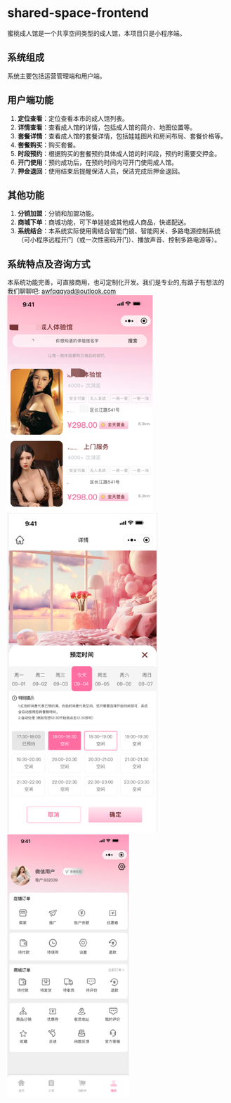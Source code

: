 # shared-space-frontend

蜜桃成人馆是一个共享空间类型的成人馆，本项目只是小程序端。

## 系统组成
系统主要包括运营管理端和用户端。

## 用户端功能
1. **定位查看**：定位查看本市的成人馆列表。
2. **详情查看**：查看成人馆的详情，包括成人馆的简介、地图位置等。
3. **套餐详情**：查看成人馆的套餐详情，包括娃娃图片和房间布局、套餐价格等。
4. **套餐购买**：购买套餐。
5. **时段预约**：根据购买的套餐预约具体成人馆的时间段，预约时需要交押金。
6. **开门使用**：预约成功后，在预约时间内可开门使用成人馆。
7. **押金退回**：使用结束后提醒保洁人员，保洁完成后押金退回。

## 其他功能
1. **分销加盟**：分销和加盟功能。
2. **商城下单**：商城功能，可下单娃娃或其他成人商品，快递配送。
3. **系统结合**：本系统实际使用需结合智能门锁、智能网关、多路电源控制系统（可小程序远程开门（或一次性密码开门）、播放声音、控制多路电源等）。

## 系统特点及咨询方式
本系统功能完善，可直接商用，也可定制化开发。我们是专业的,有路子有想法的我们聊聊吧: awfqqqyad@outlook.com
![img.png](img.png)
![img_1.png](img_1.png)
![img_2.png](img_2.png)
